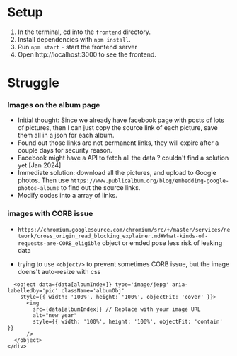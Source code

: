 # Setup

1. In the terminal, cd into the ```frontend``` directory.
2. Install dependencies with ```npm install```.
3. Run ```npm start``` - start the frontend server
4. Open http://localhost:3000 to see the frontend.

# Struggle

### Images on the album page
* Initial thought: Since we already have facebook page with posts of lots of pictures, then I can just copy the source link of each picture, save them all in a json for each album.
* Found out those links are not permanent links, they will expire after a couple days for security reason.
* Facebook might have a API to fetch all the data ? couldn't find a solution yet [Jan 2024]
* Immediate solution: download all the pictures, and upload to Google photos. Then use ```https://www.publicalbum.org/blog/embedding-google-photos-albums``` to find out the source links.
* Modify codes into a array of links.

### images with CORB issue
* ```https://chromium.googlesource.com/chromium/src/+/master/services/network/cross_origin_read_blocking_explainer.md#What-kinds-of-requests-are-CORB_eligible```
object or emded pose less risk of leaking data

* trying to use ```<object/>``` to prevent sometimes CORB issue, but the image doens't auto-resize with css

```<div style={{ width: '100%', height: '100%', overflow: 'hidden' }}>
  <object data={data[albumIndex]} type='image/jepg' aria-labelledby='pic' className='albumObj'
    style={{ width: '100%', height: '100%', objectFit: 'cover' }}>
      <img
        src={data[albumIndex]} // Replace with your image URL
        alt="new year"
        style={{ width: '100%', height: '100%', objectFit: 'contain' }}
      />
  </object>
</div>
```
